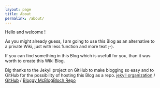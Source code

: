 ```yaml
---
layout: page
title: About
permalink: /about/
---
```


Hello and welcome !

As you might already guess, I am going to use this Blog as an alternative to a private Wiki, just with less function and more text ;-).

If you can find something in this Blog which is usefull for you, than it was worth to create this Wiki Blog.

Big thanks to the Jekyll project on GitHub to make blogging so easy and to GitHub for the possibility of hosting this Blog as a repo.
[jekyll organization][jekyll-organization] /
[GitHub][GitHub] / 
[Bloggy McBlogBloch Repo][BlogRepo]


[jekyll-organization]: https://github.com/jekyll
[GitHub]: https:github.com
[BlogRepo]: https://github.com/PillPall/pillpall.github.io
